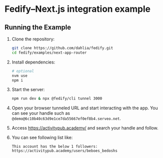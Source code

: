 Fedify–Next.js integration example
==================================

Running the Example
-------------------

 1. Clone the repository:

    ~~~~ sh
    git clone https://github.com/dahlia/fedify.git
    cd fedify/examples/next-app-router
    ~~~~

 2. Install dependencies:

    ~~~~ sh
    # optional
    nvm use
    npm i
    ~~~~

 3. Start the server:

    ~~~~ sh
    npm run dev & npx @fedify/cli tunnel 3000
    ~~~~

 4. Open your browser tunneled URL and start interacting with the app.
    You can see your handle such as
    `@demo@6c10b40c63d9e1ce7da55667ef0ef8b4.serveo.net`.

 5. Access https://activitypub.academy/ and search your handle and follow.

 6. You can see following list like:

    ~~~~
    This account has the below 1 followers:
    https://activitypub.academy/users/beboes_bedoshs
    ~~~~
